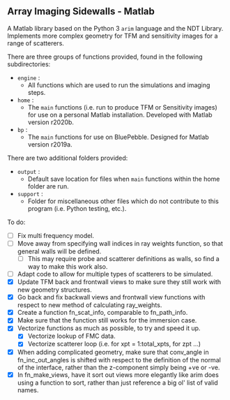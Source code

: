 ## Array Imaging Sidewalls - Matlab

A Matlab library based on the Python 3 `arim` language and the NDT Library. Implements more complex geometry for TFM and sensitivity images for a range of scatterers.

There are three groups of functions provided, found in the following subdirectories:
* `engine` :
	* All functions which are used to run the simulations and imaging steps.
* `home` :
	* The `main` functions (i.e. run to produce TFM or Sensitivity images) for use on a personal Matlab installation. Developed with Matlab version r2020b.
* `bp` :
	* The `main` functions for use on BluePebble. Designed for Matlab version r2019a.
	
There are two additional folders provided:
* `output` :
	* Default save location for files when `main` functions within the home folder are run.
* `support` :
	* Folder for miscellaneous other files which do not contribute to this program (i.e. Python testing, etc.).
	
To do:
- [ ] Fix multi frequency model.
- [ ] Move away from specifying wall indices in ray weights function, so that general walls will be defined.
	- [ ] This may require probe and scatterer definitions as walls, so find a way to make this work also.
- [ ] Adapt code to allow for multiple types of scatterers to be simulated.
- [x] Update TFM back and frontwall views to make sure they still work with new geometry structures.
- [x] Go back and fix backwall views and frontwall view functions with respect to new method of calculating ray_weights.
- [x] Create a function fn_scat_info, comparable to fn_path_info.
- [x] Make sure that the function still works for the immersion case.
- [x] Vectorize functions as much as possible, to try and speed it up.
	- [x] Vectorize lookup of FMC data.
	- [x] Vectorize scatterer loop (i.e. for xpt = 1:total_xpts, for zpt ...)
- [x] When adding complicated geometry, make sure that conv_angle in fn_inc_out_angles is shifted with respect to the definition of the normal of the interface, rather than the z-component simply being +ve or -ve.
- [x] In fn_make_views, have it sort out views more elegantly like arim does using a function to sort, rather than just reference a big ol' list of valid names.